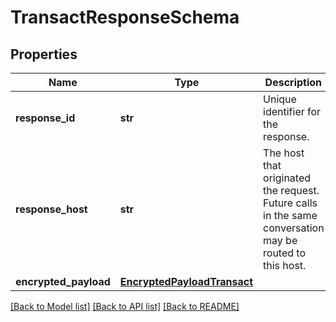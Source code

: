 # TransactResponseSchema

## Properties
Name | Type | Description | Notes
------------ | ------------- | ------------- | -------------
**response_id** | **str** | Unique identifier for the response.  | [optional] 
**response_host** | **str** | The host that originated the request. Future calls in the same conversation may be routed to this host.  | [optional] 
**encrypted_payload** | [**EncryptedPayloadTransact**](EncryptedPayloadTransact.md) |  | [optional] 

[[Back to Model list]](../README.md#documentation-for-models) [[Back to API list]](../README.md#documentation-for-api-endpoints) [[Back to README]](../README.md)


